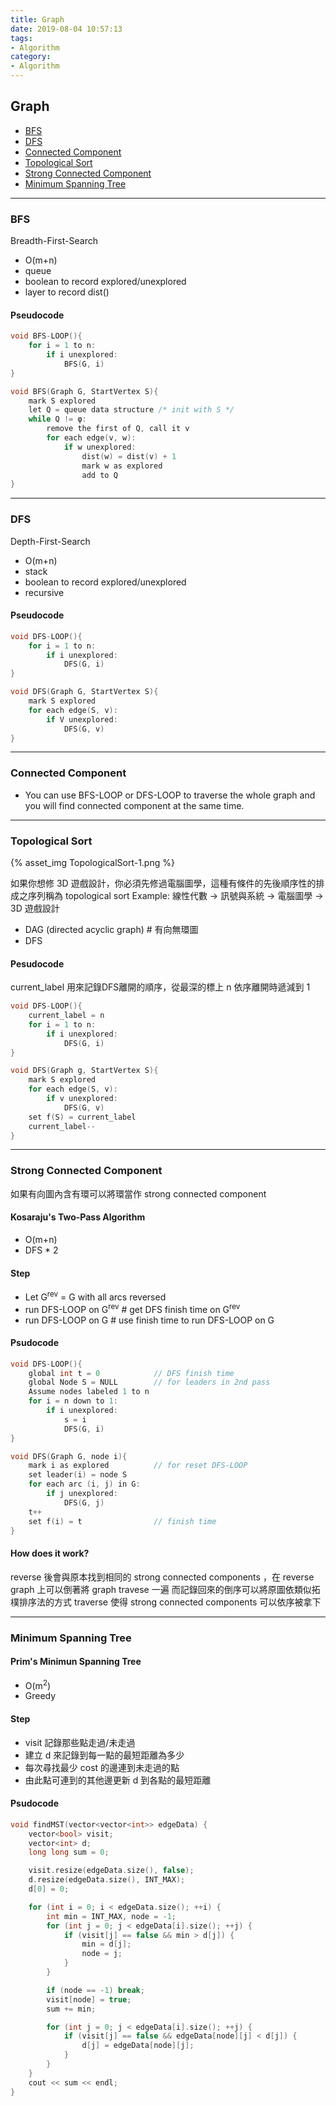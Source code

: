 ```yaml
---
title: Graph
date: 2019-08-04 10:57:13
tags:
- Algorithm
category:
- Algorithm
---
```


## Graph

* [BFS](#BFS)
* [DFS](#DFS)
* [Connected Component](#Connected-Component)
* [Topological Sort](#Topological-Sort)
* [Strong Connected Component](#Strong-Connected-Component)
* [Minimum Spanning Tree](#Minimum-Spanning-Tree)

<!--more-->

---

### BFS

Breadth-First-Search

* O(m+n)
* queue
* boolean to record explored/unexplored
* layer to record dist()

#### Pseudocode

```C++
void BFS-LOOP(){
    for i = 1 to n:
        if i unexplored:
            BFS(G, i)
}

void BFS(Graph G, StartVertex S){
    mark S explored
    let Q = queue data structure /* init with S */
    while Q != φ:
        remove the first of Q, call it v
        for each edge(v, w):
            if w unexplored:
                dist(w) = dist(v) + 1
                mark w as explored
                add to Q
}
```

---

### DFS

Depth-First-Search

* O(m+n)
* stack
* boolean to record explored/unexplored
* recursive

#### Pseudocode

```C++
void DFS-LOOP(){
    for i = 1 to n:
        if i unexplored:
            DFS(G, i)
}

void DFS(Graph G, StartVertex S){
    mark S explored
    for each edge(S, v):
        if V unexplored:
            DFS(G, v)
}
```

---

### Connected Component

* You can use BFS-LOOP or DFS-LOOP to traverse the whole graph and you will find connected component at the same time.

---

### Topological Sort

{% asset_img TopologicalSort-1.png %}

如果你想修 3D 遊戲設計，你必須先修過電腦圖學，這種有條件的先後順序性的排成之序列稱為 topological sort
Example: 線性代數 -> 訊號與系統 -> 電腦圖學 -> 3D 遊戲設計

* DAG (directed acyclic graph) # 有向無環圖
* DFS

#### Pesudocode

current_label 用來記錄DFS離開的順序，從最深的標上 n 依序離開時遞減到 1

```C++
void DFS-LOOP(){
    current_label = n
    for i = 1 to n:
        if i unexplored:
            DFS(G, i)
}

void DFS(Graph g, StartVertex S){
    mark S explored
    for each edge(S, v):
        if v unexplored:
            DFS(G, v)
    set f(S) = current_label
    current_label--
}
```

---

### Strong Connected Component

如果有向圖內含有環可以將環當作 strong connected component

#### Kosaraju's Two-Pass Algorithm

* O(m+n)
* DFS * 2

#### Step

* Let G<sup>rev</sup> = G with all arcs reversed
* run DFS-LOOP on G<sup>rev</sup>   # get DFS finish time on G<sup>rev</sup>
* run DFS-LOOP on G                 # use finish time to run DFS-LOOP on G

#### Psudocode

```C++
void DFS-LOOP(){
    global int t = 0            // DFS finish time
    global Node S = NULL        // for leaders in 2nd pass
    Assume nodes labeled 1 to n
    for i = n down to 1:
        if i unexplored:
            s = i
            DFS(G, i)    
}

void DFS(Graph G, node i){
    mark i as explored          // for reset DFS-LOOP
    set leader(i) = node S
    for each arc (i, j) in G:
        if j unexplored:
            DFS(G, j)
    t++
    set f(i) = t                // finish time
}
```

#### How does it work?

reverse 後會與原本找到相同的 strong connected components ，在 reverse graph 上可以倒著將 graph travese 一遍
而記錄回來的倒序可以將原圖依類似拓樸排序法的方式 traverse 使得 strong connected components 可以依序被拿下

---

### Minimum Spanning Tree

#### Prim's Minimun Spanning Tree

* O(m<sup>2</sup>)
* Greedy

#### Step

* visit 記錄那些點走過/未走過
* 建立 d 來記錄到每一點的最短距離為多少
* 每次尋找最少 cost 的邊連到未走過的點
* 由此點可連到的其他邊更新 d 到各點的最短距離

#### Psudocode

```C++
void findMST(vector<vector<int>> edgeData) {
    vector<bool> visit;
    vector<int> d;
    long long sum = 0;

    visit.resize(edgeData.size(), false);
    d.resize(edgeData.size(), INT_MAX);
    d[0] = 0;

    for (int i = 0; i < edgeData.size(); ++i) {
        int min = INT_MAX, node = -1;
        for (int j = 0; j < edgeData[i].size(); ++j) {
            if (visit[j] == false && min > d[j]) {
                min = d[j];
                node = j;
            }
        }

        if (node == -1) break;
        visit[node] = true;
        sum += min;

        for (int j = 0; j < edgeData[i].size(); ++j) {
            if (visit[j] == false && edgeData[node][j] < d[j]) {
                d[j] = edgeData[node][j];
            }
        }
    }
	cout << sum << endl;
}
```